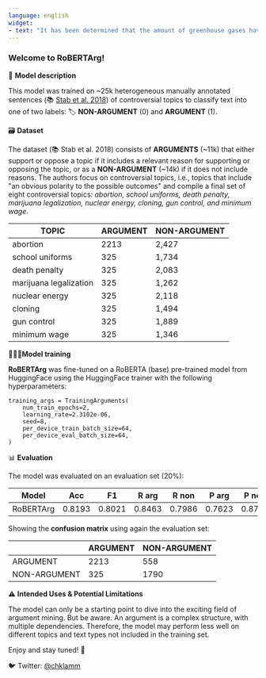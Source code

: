 ```yaml
---
language: english
widget:
- text: "It has been determined that the amount of greenhouse gases have decreased by almost half because of the prevalence in the utilization of nuclear power."
---
```


### Welcome to RoBERTArg!

🤖 **Model description**

This model was trained on ~25k heterogeneous manually annotated sentences (📚 [Stab et al. 2018](https://www.aclweb.org/anthology/D18-1402/)) of controversial topics to classify text into one of two labels: 🏷 **NON-ARGUMENT** (0) and **ARGUMENT** (1).

🗃 **Dataset**

The dataset (📚 Stab et al. 2018) consists of **ARGUMENTS** (\~11k) that either support or oppose a topic if it includes a relevant reason for supporting or opposing the topic, or as a **NON-ARGUMENT** (\~14k) if it does not include reasons. The authors focus on controversial topics, i.e., topics that include "an obvious polarity to the possible outcomes" and compile a final set of eight controversial topics: _abortion, school uniforms, death penalty, marijuana legalization, nuclear energy, cloning, gun control, and minimum wage_.

| TOPIC | ARGUMENT | NON-ARGUMENT |
|----|----|----|
| abortion | 2213 | 2,427 |
| school uniforms | 325 | 1,734 |
| death penalty | 325 | 2,083 |
| marijuana legalization | 325 | 1,262 |
| nuclear energy | 325 | 2,118 |
| cloning | 325 | 1,494 |
| gun control | 325 | 1,889 |
| minimum wage | 325 | 1,346 |

🏃🏼‍♂️**Model training**

**RoBERTArg** was fine-tuned on a RoBERTA (base) pre-trained model from HuggingFace using the HuggingFace trainer with the following hyperparameters:

```
training_args = TrainingArguments(
    num_train_epochs=2,
    learning_rate=2.3102e-06,
    seed=8,
    per_device_train_batch_size=64,
    per_device_eval_batch_size=64,
)
```

📊 **Evaluation**

The model was evaluated on an evaluation set (20%):

| Model | Acc | F1 | R arg | R non | P arg | P non |
|----|----|----|----|----|----|----|
| RoBERTArg | 0.8193 | 0.8021 | 0.8463 | 0.7986 | 0.7623 | 0.8719 |

Showing the **confusion matrix** using again the evaluation set:

| | ARGUMENT | NON-ARGUMENT |
|----|----|----|
| ARGUMENT | 2213 | 558 |
| NON-ARGUMENT | 325 | 1790 |

⚠️ **Intended Uses & Potential Limitations**

The model can only be a starting point to dive into the exciting field of argument mining. But be aware. An argument is a complex structure, with multiple dependencies. Therefore, the model may perform less well on different topics and text types not included in the training set.

Enjoy and stay tuned! 🚀

🐦 Twitter: [@chklamm](http://twitter.com/chklamm)